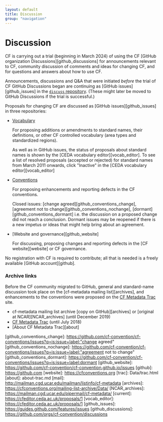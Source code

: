 ```yaml
---
layout: default
title: Discussion
group: "navigation"
---
```


# Discussion

CF is carrying out a trial (beginning in March 2024) of using the CF [GitHub organization Discussions][github_discussions] for announcements relevant to CF, community discussion of comments and ideas for changing CF, and for questions and answers about how to use CF.

Announcements, discussions and Q&A that were initiated _before_ the trial of CF GitHub Discussions began are continuing as [GitHub issues][github_issues] in the [`discuss` repository][github_discuss]. (These might later be moved to GitHub Discussions if the trial is successful.)
 
Proposals for changing CF are discussed as [GitHub issues][github_issues] in three repositories:

*   [Vocabulary][github_discuss]

    For proposing additions or amendments to standard names, their definitions, or other CF controlled vocabulary (area types and standardized regions).

    As well as in GitHub issues, the status of proposals about standard names is shown by the [CEDA vocabulary editor][vocab_editor]. To see a list of resolved proposals (accepted or rejected) for standard names from March 2011 onwards, click "Inactive" in the [CEDA vocabulary editor][vocab_editor]
  
*   [Conventions][github_conventions]

    For proposing enhancements and reporting defects in the CF conventions.

    Closed issues: [change agreed][github_conventions_change], [agreement not to change][github_conventions_nochange], [dormant][github_conventions_dormant] i.e. the discussion on a proposed change did not reach a conclusion. Dormant issues may be reopened if there is a new impetus or ideas that might help bring about an agreement.

*   [Website and governance][github_website]

    For discussing, proposing changes and reporting defects in the [CF website][website] or CF governance.

No registration with CF is required to contribute; all that is needed is a freely available [GitHub account][github].

### Archive links

Before the CF community migrated to GitHub, general and standard-name discussion took place on the [cf-metadata mailing list][archives], and enhancements to the conventions were proposed on the [CF Metadata Trac](Data/trac.html) site.

* cf-metadata mailing list archive [copy on GitHub][archives] or [original at NCAR][NCAR_archives] (until December 2019)
* [CF Metadata Trac](Data/trac.html) (until July 2018)
* [About CF Metadata Trac][about]

[github_discuss]: https://github.com/cf-convention/discuss/issues
[github_conventions]: https://github.com/cf-convention/cf-conventions/issues
[github_conventions_change]: https://github.com/cf-convention/cf-conventions/issues?q=is:issue+label:"change agreed"
[github_conventions_nochange]: https://github.com/cf-convention/cf-conventions/issues?q=is:issue+label:"agreement not to change"
[github_conventions_dormant]: https://github.com/cf-convention/cf-conventions/issues?q=is:issue+label:dormant
[github_website]: https://github.com/cf-convention/cf-convention.github.io/issues
[github]: https://github.com
[website]: https://cfconventions.org
[trac]: Data/trac.html
[about]: about-trac.md
[mail]: http://mailman.cgd.ucar.edu/mailman/listinfo/cf-metadata
[archives]: https://cfconventions.org/mailing-list-archive/Data/
[NCAR_archives]: https://mailman.cgd.ucar.edu/pipermail/cf-metadata/
[current]: https://cfeditor.ceda.ac.uk/proposals/1
[vocab_editor]: https://cfeditor.ceda.ac.uk/proposals/1
[github_issues]: https://guides.github.com/features/issues
[github_discussions]: https://github.com/orgs/cf-convention/discussions
